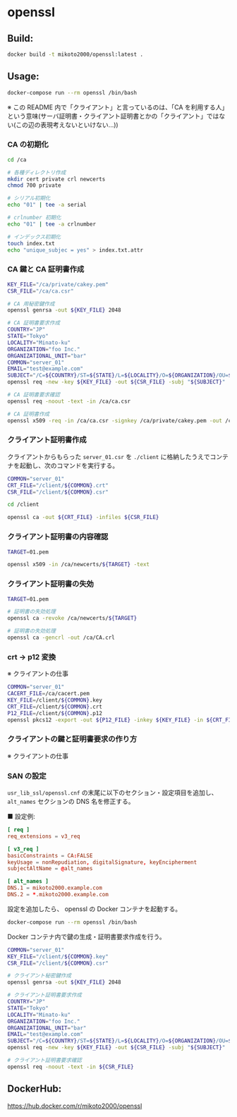 openssl
=======

Build:
------

```sh
docker build -t mikoto2000/openssl:latest .
```

Usage:
------

```sh
docker-compose run --rm openssl /bin/bash
```

※ この README 内で「クライアント」と言っているのは、「CA を利用する人」という意味(サーバ証明書・クライアント証明書とかの「クライアント」ではない(この辺の表現考えないといけない...))


### CA の初期化

```sh
cd /ca

# 各種ディレクトリ作成
mkdir cert private crl newcerts
chmod 700 private

# シリアル初期化
echo "01" | tee -a serial

# crlnumber 初期化
echo "01" | tee -a crlnumber

# インデックス初期化
touch index.txt
echo "unique_subjec = yes" > index.txt.attr
```


### CA 鍵と CA 証明書作成

```sh
KEY_FILE="/ca/private/cakey.pem"
CSR_FILE="/ca/ca.csr"

# CA 用秘密鍵作成
openssl genrsa -out ${KEY_FILE} 2048

# CA 証明書要求作成
COUNTRY="JP"
STATE="Tokyo"
LOCALITY="Minato-ku"
ORGANIZATION="foo Inc."
ORGANIZATIONAL_UNIT="bar"
COMMON="server_01"
EMAIL="test@example.com"
SUBJECT="/C=${COUNTRY}/ST=${STATE}/L=${LOCALITY}/O=${ORGANIZATION}/OU=${ORGANIZATIONAL_UNIT}/CN=${COMMON}"
openssl req -new -key ${KEY_FILE} -out ${CSR_FILE} -subj "${SUBJECT}"

# CA 証明書要求確認
openssl req -noout -text -in /ca/ca.csr

# CA 証明書作成
openssl x509 -req -in /ca/ca.csr -signkey /ca/private/cakey.pem -out /ca/cacert.pem -extfile /usr/lib/ssl/v3_ca.txt
```


### クライアント証明書作成

クライアントからもらった `server_01.csr` を `./client` に格納したうえでコンテナを起動し、次のコマンドを実行する。

```sh
COMMON="server_01"
CRT_FILE="/client/${COMMON}.crt"
CSR_FILE="/client/${COMMON}.csr"

cd /client

openssl ca -out ${CRT_FILE} -infiles ${CSR_FILE}
```


### クライアント証明書の内容確認

```sh
TARGET=01.pem

openssl x509 -in /ca/newcerts/${TARGET} -text
```


### クライアント証明書の失効

```sh
TARGET=01.pem

# 証明書の失効処理
openssl ca -revoke /ca/newcerts/${TARGET}

# 証明書の失効処理
openssl ca -gencrl -out /ca/CA.crl
```


### crt -> p12 変換

※ クライアントの仕事

```sh
COMMON="server_01"
CACERT_FILE=/ca/cacert.pem
KEY_FILE=/client/${COMMON}.key
CRT_FILE=/client/${COMMON}.crt
P12_FILE=/client/${COMMON}.p12
openssl pkcs12 -export -out ${P12_FILE} -inkey ${KEY_FILE} -in ${CRT_FILE} -certfile ${CACERT_FILE}
```


### クライアントの鍵と証明書要求の作り方

※ クライアントの仕事

### SAN の設定

`usr_lib_ssl/openssl.cnf` の末尾に以下のセクション・設定項目を追加し、
`alt_names` セクションの DNS 名を修正する。

■ 設定例:

```cnf
[ req ]
req_extensions = v3_req

[ v3_req ]
basicConstraints = CA:FALSE
keyUsage = nonRepudiation, digitalSignature, keyEncipherment
subjectAltName = @alt_names

[ alt_names ]
DNS.1 = mikoto2000.example.com
DNS.2 = *.mikoto2000.example.com
```

設定を追加したら、 openssl の Docker コンテナを起動する。

```sh
docker-compose run --rm openssl /bin/bash
```

Docker コンテナ内で鍵の生成・証明書要求作成を行う。

```sh
COMMON="server_01"
KEY_FILE="/client/${COMMON}.key"
CSR_FILE="/client/${COMMON}.csr"

# クライアント秘密鍵作成
openssl genrsa -out ${KEY_FILE} 2048

# クライアント証明書要求作成
COUNTRY="JP"
STATE="Tokyo"
LOCALITY="Minato-ku"
ORGANIZATION="foo Inc."
ORGANIZATIONAL_UNIT="bar"
EMAIL="test@example.com"
SUBJECT="/C=${COUNTRY}/ST=${STATE}/L=${LOCALITY}/O=${ORGANIZATION}/OU=${ORGANIZATIONAL_UNIT}/CN=${COMMON}"
openssl req -new -key ${KEY_FILE} -out ${CSR_FILE} -subj "${SUBJECT}"

# クライアント証明書要求確認
openssl req -noout -text -in ${CSR_FILE}
```

DockerHub:
----------

https://hub.docker.com/r/mikoto2000/openssl

